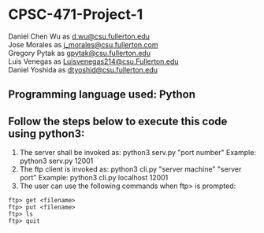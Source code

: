 # CPSC-471-Project-1
Daniel Chen Wu as d.wu@csu.fullerton.edu  
Jose Morales as j_morales@csu.fullerton.com  
Gregory Pytak as gpytak@csu.fullerton.edu  
Luis Venegas as Luisvenegas214@csu.Fullerton.edu  
Daniel Yoshida as dtyoshid@csu.fullerton.edu
## Programming language used: Python
## Follow the steps below to execute this code using python3:
1) The server shall be invoked as: python3 serv.py "port number" Example: python3 serv.py 12001
2) The ftp client is invoked as: python3 cli.py "server machine" "server port" Example: python3 cli.py localhost 12001
3) The user can use the following commands when ftp> is prompted:
```
ftp> get <filename>
ftp> put <filename>
ftp> ls
ftp> quit
```